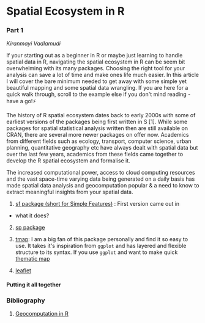 # Spatial Ecosystem in R
<h3>Part 1 </h3>

*Kiranmayi Vadlamudi*

If your starting out as a beginner in R or maybe just learning to handle spatial data in R, navigating the spatial ecosystem in R can be seem bit overwhelming with its many packages. Choosing the right tool for your analysis can save a lot of time and make ones life much easier. In this article I will cover the bare minimum needed to get away with some simple yet beautiful mapping and some spatial data wrangling. If you are here for a quick walk through, scroll to the example else if you don't mind reading - have a go!:zap:

The history of R spatial ecosystem dates back to early 2000s with some of earliest versions of the packages being first written in S [1]. While some packages for spatial statistical analysis written then are still available on CRAN, there are several more newer packages on offer now. Academics from different fields such as ecology, transport, computer science, urban planning, quantitative geography etc have always dealt with spatial data but over the last few years, academics from these fields came together to develop the R spatial ecosystem and formalise it.

The increased computational power, access to cloud computing resources and the vast space-time varying data being generated on a daily basis has made spatial data analysis and geocomputation popular & a need to know to extract meaningful insights from your spatial data.


1. [sf package (short for Simple Features)](https://r-spatial.github.io/sf/articles/sf1.html) : First version came out in
  * what it does?

2. [sp package](https://cran.r-project.org/web/packages/sp/sp.pdf)

3. [tmap](https://cran.r-project.org/web/packages/tmap/vignettes/tmap-getstarted.html): I am a big fan of this package personally and find it so easy to use. It takes it's inspiration from `ggplot` and has layered and flexible structure to its syntax. If you use `ggplot` and want to make quick [thematic map](https://en.wikipedia.org/wiki/Thematic_map)

4. [leaflet](https://rstudio.github.io/leaflet/)



<h4> Putting it all together</h4>

<h3> Bibliography </h3>

1. [Geocomputation in R](https://geocompr.robinlovelace.net/intro.html#the-history-of-r-spatial)
